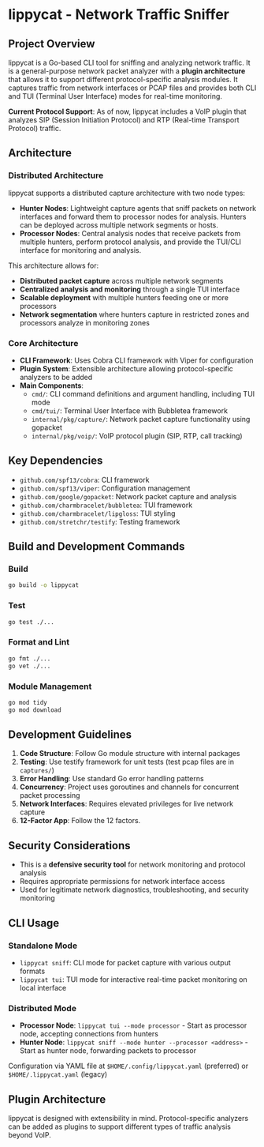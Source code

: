 # lippycat - Network Traffic Sniffer

## Project Overview
lippycat is a Go-based CLI tool for sniffing and analyzing network traffic. It is a general-purpose network packet analyzer with a **plugin architecture** that allows it to support different protocol-specific analysis modules. It captures traffic from network interfaces or PCAP files and provides both CLI and TUI (Terminal User Interface) modes for real-time monitoring.

**Current Protocol Support**: As of now, lippycat includes a VoIP plugin that analyzes SIP (Session Initiation Protocol) and RTP (Real-time Transport Protocol) traffic.

## Architecture

### Distributed Architecture
lippycat supports a distributed capture architecture with two node types:

- **Hunter Nodes**: Lightweight capture agents that sniff packets on network interfaces and forward them to processor nodes for analysis. Hunters can be deployed across multiple network segments or hosts.
- **Processor Nodes**: Central analysis nodes that receive packets from multiple hunters, perform protocol analysis, and provide the TUI/CLI interface for monitoring and analysis.

This architecture allows for:
- **Distributed packet capture** across multiple network segments
- **Centralized analysis and monitoring** through a single TUI interface
- **Scalable deployment** with multiple hunters feeding one or more processors
- **Network segmentation** where hunters capture in restricted zones and processors analyze in monitoring zones

### Core Architecture
- **CLI Framework**: Uses Cobra CLI framework with Viper for configuration
- **Plugin System**: Extensible architecture allowing protocol-specific analyzers to be added
- **Main Components**:
  - `cmd/`: CLI command definitions and argument handling, including TUI mode
  - `cmd/tui/`: Terminal User Interface with Bubbletea framework
  - `internal/pkg/capture/`: Network packet capture functionality using gopacket
  - `internal/pkg/voip/`: VoIP protocol plugin (SIP, RTP, call tracking)

## Key Dependencies
- `github.com/spf13/cobra`: CLI framework
- `github.com/spf13/viper`: Configuration management
- `github.com/google/gopacket`: Network packet capture and analysis
- `github.com/charmbracelet/bubbletea`: TUI framework
- `github.com/charmbracelet/lipgloss`: TUI styling
- `github.com/stretchr/testify`: Testing framework

## Build and Development Commands

### Build
```bash
go build -o lippycat
```

### Test
```bash
go test ./...
```

### Format and Lint
```bash
go fmt ./...
go vet ./...
```

### Module Management
```bash
go mod tidy
go mod download
```

## Development Guidelines

1. **Code Structure**: Follow Go module structure with internal packages
2. **Testing**: Use testify framework for unit tests (test pcap files are in `captures/`)
3. **Error Handling**: Use standard Go error handling patterns
4. **Concurrency**: Project uses goroutines and channels for concurrent packet processing
5. **Network Interfaces**: Requires elevated privileges for live network capture
6. **12-Factor App**: Follow the 12 factors.

## Security Considerations
- This is a **defensive security tool** for network monitoring and protocol analysis
- Requires appropriate permissions for network interface access
- Used for legitimate network diagnostics, troubleshooting, and security monitoring

## CLI Usage

### Standalone Mode
- `lippycat sniff`: CLI mode for packet capture with various output formats
- `lippycat tui`: TUI mode for interactive real-time packet monitoring on local interface

### Distributed Mode
- **Processor Node**: `lippycat tui --mode processor` - Start as processor node, accepting connections from hunters
- **Hunter Node**: `lippycat sniff --mode hunter --processor <address>` - Start as hunter node, forwarding packets to processor

Configuration via YAML file at `$HOME/.config/lippycat.yaml` (preferred) or `$HOME/.lippycat.yaml` (legacy)

## Plugin Architecture
lippycat is designed with extensibility in mind. Protocol-specific analyzers can be added as plugins to support different types of traffic analysis beyond VoIP.
